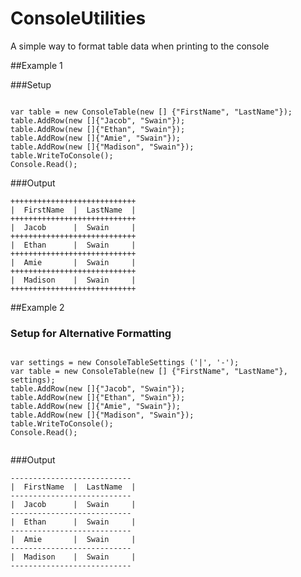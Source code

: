 ConsoleUtilities
================

A simple way to format table data when printing to the console



##Example 1

###Setup
```

var table = new ConsoleTable(new [] {"FirstName", "LastName"});
table.AddRow(new []{"Jacob", "Swain"});
table.AddRow(new []{"Ethan", "Swain"});
table.AddRow(new []{"Amie", "Swain"});
table.AddRow(new []{"Madison", "Swain"});  
table.WriteToConsole(); 
Console.Read(); 

```


###Output

```
++++++++++++++++++++++++++++
|  FirstName  |  LastName  |
++++++++++++++++++++++++++++
|  Jacob      |  Swain     |
++++++++++++++++++++++++++++
|  Ethan      |  Swain     |
++++++++++++++++++++++++++++
|  Amie       |  Swain     |
++++++++++++++++++++++++++++
|  Madison    |  Swain     |
++++++++++++++++++++++++++++

```

##Example 2

### Setup for Alternative Formatting

```

var settings = new ConsoleTableSettings ('|', '-'); 
var table = new ConsoleTable(new [] {"FirstName", "LastName"}, settings);
table.AddRow(new []{"Jacob", "Swain"});
table.AddRow(new []{"Ethan", "Swain"});
table.AddRow(new []{"Amie", "Swain"});
table.AddRow(new []{"Madison", "Swain"});  
table.WriteToConsole(); 
Console.Read(); 
			
```

###Output

```
---------------------------
|  FirstName  |  LastName  |
---------------------------
|  Jacob      |  Swain     |
---------------------------
|  Ethan      |  Swain     |
---------------------------
|  Amie       |  Swain     |
---------------------------
|  Madison    |  Swain     |
---------------------------

```